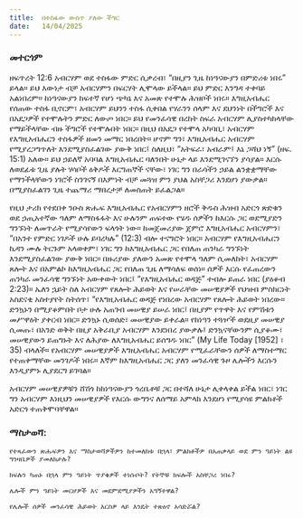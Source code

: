 ```yaml
---
title:  በተስፋው ውስጥ ያለው ችግር
date:   14/04/2025
---
```


### መተርጎም

ዘፍጥረት 12:6 አብርሃም ወደ ተስፋው ምድር ሲቃረብ፣ “በዚያን ጊዜ ከነዓናውያን በምድሪቱ ነበሩ” ይላል። ይህ እውነታ ብቻ አብርሃምን በፍርሃት ሊሞላው ይችላል። ይህ ምድር እንግዳ ተቀባይ አልነበረም። ከነዓናውያን ከፍተኛ የሆነ ጭካኔ እና አመጽ የተሞሉ ሕዝቦች ነበሩ። እግዚአብሔር የሰጠው ተስፋ ቢኖርም፣ አብርሃም ይህንን ተስፋ ሲቀበል የሃራንን ሰላም እና ደህንነት በችግሮች እና በአደጋዎች የተሞሉትን ምድር ለውጦ ነበር። ይህ የመንፈሳዊ በረከት ስፍራ አብርሃም ሊያስተካክላቸው የማይችላቸው ብዙ ችግሮች የተሞሉበት ነበር። በዚህ በአደጋ የተሞላ አካባቢ፣ አብርሃም የእግዚአብሔርን ተስፋዎች ዘመን መማር ነበረበት። ሆኖም ግን፣ እግዚአብሔር አብርሃም የሚያረጋግጥለት እንደሚያስፈልገው ያውቅ ነበር፤ ስለዚህ፣ “አትፍራ፣ አብራም፤ እኔ ጋሻህ ነኝ” (ዘፍ. 15:1) አለው። ይህ ኃይለኛ አባባል እግዚአብሔር ባለንበት ሁኔታ ላይ እንደሚገናኘን ያሳያል። እርሱ ለወደፊቱ ጊዜ ያሉት ሃሳቦች ዕቅዶች እርግጠኞች ናቸው፣ ነገር ግን በራሳችን ኃይል ልንቋቋማቸው የማንችላቸውን ነገሮች ስንገናኝ በእምነት ብቻ መጓዝ ምን ያህል አስቸጋሪ እንደሆነ ያውቃል። በሚያስፈልገን ጊዜ ተጨማሪ ማበረታቻ ለመስጠት ይፈልጋል።

የዚህ ታሪክ የተደበቀ ንዑስ ጽሑፍ እግዚአብሔር የአብርሃምን ዘሮች ቅዱስ ሕዝብ አድርጎ ጽድቁን ወደ ኃጢአተኛው ዓለም ለማስፋፋት እና ሁሉንም ጠፍተው የሄዱ ሰዎችን ከእርሱ ጋር ወደሚያድን ግንኙነት ለመጥራት የሚያሳየውን ፍላጎት ነው። ከመጀመሪያው ጀምሮ እግዚአብሔር አብርሃምን፣ “በአንተ የምድር ነገዶች ሁሉ ይባረካሉ” (12:3) ብሎ ተናግሮት ነበር። አብርሃም የእግዚአብሔርን ኪዳን ሙሉ ትርጉም አላወቀም፣ ነገር ግን ከእግዚአብሔር ጋር የበለጠ ጠንካራ ግንኙነት እንደሚያስፈልገው ያውቅ ነበር። በዙሪያው ያለውን አመጽ የተሞላ ዓለም ሲመለከት፣ አብርሃም ጸሎት እና በአምልኮ ከእግዚአብሔር ጋር የበለጠ ጊዜ ለማሳለፍ ወሰነ። ሰዎች እርሱ የፈጠረውን ጠንካራ መንፈሳዊ ግንኙነት አውቀውት ነበር፤ “የእግዚአብሔር ወዳጅ” ተብሎ ይጠራ ነበር (ያዕቆብ 2:23)። ኤለን ኋይት ስለ አብርሃም የጸሎት ሕይወት እና የሠራቸው መሠዊያዎች የህዝብ ምስክርነት አስደናቂ አስተያየት ስትሰጥ፣ “የእግዚአብሔር ወዳጅ የነበረው አብርሃም የጸሎት ሕይወት ነበረው። ድንኳኑን በሚያቆምበት ቦታ ሁሉ አጠገብ መሠዊያ ይሠራ ነበር፤ በዚያም የጥዋት እና የምሽቱን መሥዋዕት ያቀርብ ነበር። ድንኳኑ ሲወሰድ፣ መሠዊያው ይቀራል። የከነዓን ተጓዦች ወደዚያ መሠዊያ ሲመጡ፣ በአንድ ወቅት በዚያ አቅራቢያ አብርሃም እንደነበረ ያውቃሉ፤ ድንኳናቸውንም ሲያቆሙ፣ መሠዊያውን ይጠግኑት እና ለሕያው ለእግዚአብሔር ይሰግዱ ነበር” (My Life Today [1952] ፣ 35) ብላለች።  የአብርሃም መሠዊያዎች እግዚአብሔር አብርሃም የሚፈራቸውን ሰዎች ለማስተማር የተጠቀማቸው መንገዶች ነበሩ። እኛም ከእግዚአብሔር ጋር ያለን መንፈሳዊ ጉዞ ሌሎችን እርሱን እንዲያምኑ ሊያደርግ ይገባል።

አብርሃም መሠዊያዎቹን ሸሽጎ ከከነዓናውያን ጎረቤቶቹ ጋር በተሻለ ሁኔታ ሊቀላቀል ይችል ነበር፣ ነገር ግን አብርሃም እነዚህን መሠዊያዎች የእርሱ ውግንና ለሰማይ አምላክ እንደሆነ የሚያሳዩ ምልክቶች አድርጎ ተጠቅሞባቸዋል።

### ማስታወሻ:

`የተጻፈውን ጽሑፍዎን እና ማስታወሻዎችዎን ከተመለከቱ በኋላ፣ ምልክቶችዎ በአጠቃላይ ወደ ምን ዓይነት ልዩ ግንዛቤዎች ያመለክታሉ?`

`ክፍሉን ካጠኑ በኋላ ምን ዓይነት ጥያቄዎች ተነሱቦት? የትኞቹ ክፍሎች አስቸጋሪ ነበሩ?`

`ሌሎች ምን ዓይነት መርሆዎች እና መደምደሚያዎችን አግኝተዋል?`

`የሌሎች ሰዎች መንፈሳዊ ሕይወት እርስዎ ላይ እንዴት ተጽዕኖ አሳድሯል?`